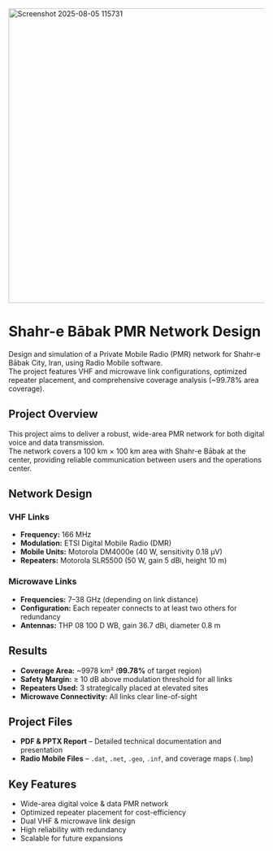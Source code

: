 <img width="2054" height="580" alt="Screenshot 2025-08-05 115731" src="https://github.com/user-attachments/assets/d361b641-cc74-4370-94fe-fcbdde5e7c05" />

# Shahr-e Bābak PMR Network Design

Design and simulation of a Private Mobile Radio (PMR) network for Shahr-e Bābak City, Iran, using Radio Mobile software.  
The project features VHF and microwave link configurations, optimized repeater placement, and comprehensive coverage analysis (~99.78% area coverage).

## Project Overview
This project aims to deliver a robust, wide-area PMR network for both digital voice and data transmission.  
The network covers a 100 km × 100 km area with Shahr-e Bābak at the center, providing reliable communication between users and the operations center.

## Network Design

### VHF Links
- **Frequency:** 166 MHz  
- **Modulation:** ETSI Digital Mobile Radio (DMR)  
- **Mobile Units:** Motorola DM4000e (40 W, sensitivity 0.18 µV)  
- **Repeaters:** Motorola SLR5500 (50 W, gain 5 dBi, height 10 m)

### Microwave Links
- **Frequencies:** 7–38 GHz (depending on link distance)  
- **Configuration:** Each repeater connects to at least two others for redundancy  
- **Antennas:** THP 08 100 D WB, gain 36.7 dBi, diameter 0.8 m

## Results
- **Coverage Area:** ~9978 km² (**99.78%** of target region)  
- **Safety Margin:** ≥ 10 dB above modulation threshold for all links  
- **Repeaters Used:** 3 strategically placed at elevated sites  
- **Microwave Connectivity:** All links clear line-of-sight

## Project Files
- **PDF & PPTX Report** – Detailed technical documentation and presentation  
- **Radio Mobile Files** – `.dat`, `.net`, `.geo`, `.inf`, and coverage maps (`.bmp`)  

## Key Features
- Wide-area digital voice & data PMR network
- Optimized repeater placement for cost-efficiency
- Dual VHF & microwave link design
- High reliability with redundancy
- Scalable for future expansions
